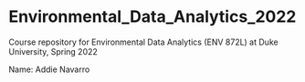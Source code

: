 # Environmental_Data_Analytics_2022

Course repository for Environmental Data Analytics (ENV 872L) at Duke University, Spring 2022

Name: Addie Navarro 